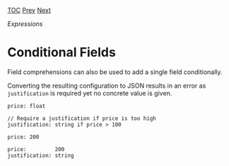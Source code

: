 [TOC](Readme.md) [Prev](fieldcomp.md) [Next](coalesce.md)

_Expressions_

# Conditional Fields

Field comprehensions can also be used to
add a single field conditionally.

Converting the resulting configuration to JSON results in an error
as `justification` is required yet no concrete value is given.


<!-- CUE editor -->
```
price: float

// Require a justification if price is too high
justification: string if price > 100

price: 200
```

<!-- result -->
```
price:         200
justification: string
```